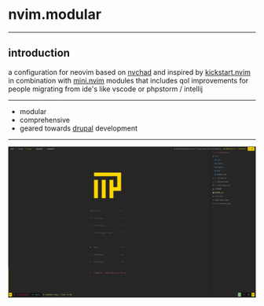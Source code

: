 # nvim.modular

---

## introduction

a configuration for neovim based on [nvchad](https://github.com/NvChad/starter) and inspired by [kickstart.nvim](https://github.com/nvim-lua/kickstart.nvim)
in combination with [mini.nvim](https://github.com/echasnovski/mini.nvim) modules that includes
qol improvements for people migrating from ide's like vscode or phpstorm / intellij

---

* modular
* comprehensive
* geared towards [drupal](https://drupal.org) development

---

![nvim.modular screenshot](nvim.modular.png)
